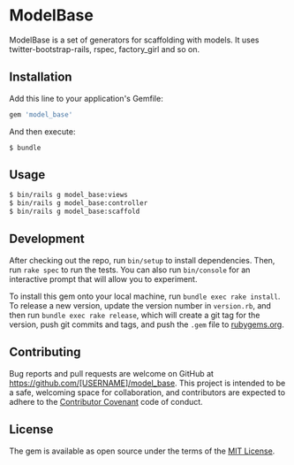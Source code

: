 # ModelBase

ModelBase is a set of generators for scaffolding with models.
It uses twitter-bootstrap-rails, rspec, factory_girl and so on.


## Installation

Add this line to your application's Gemfile:

```ruby
gem 'model_base'
```

And then execute:

    $ bundle

## Usage

```bash
$ bin/rails g model_base:views
$ bin/rails g model_base:controller
$ bin/rails g model_base:scaffold
```


## Development

After checking out the repo, run `bin/setup` to install dependencies. Then, run `rake spec` to run the tests. You can also run `bin/console` for an interactive prompt that will allow you to experiment.

To install this gem onto your local machine, run `bundle exec rake install`. To release a new version, update the version number in `version.rb`, and then run `bundle exec rake release`, which will create a git tag for the version, push git commits and tags, and push the `.gem` file to [rubygems.org](https://rubygems.org).

## Contributing

Bug reports and pull requests are welcome on GitHub at https://github.com/[USERNAME]/model_base. This project is intended to be a safe, welcoming space for collaboration, and contributors are expected to adhere to the [Contributor Covenant](http://contributor-covenant.org) code of conduct.


## License

The gem is available as open source under the terms of the [MIT License](http://opensource.org/licenses/MIT).

